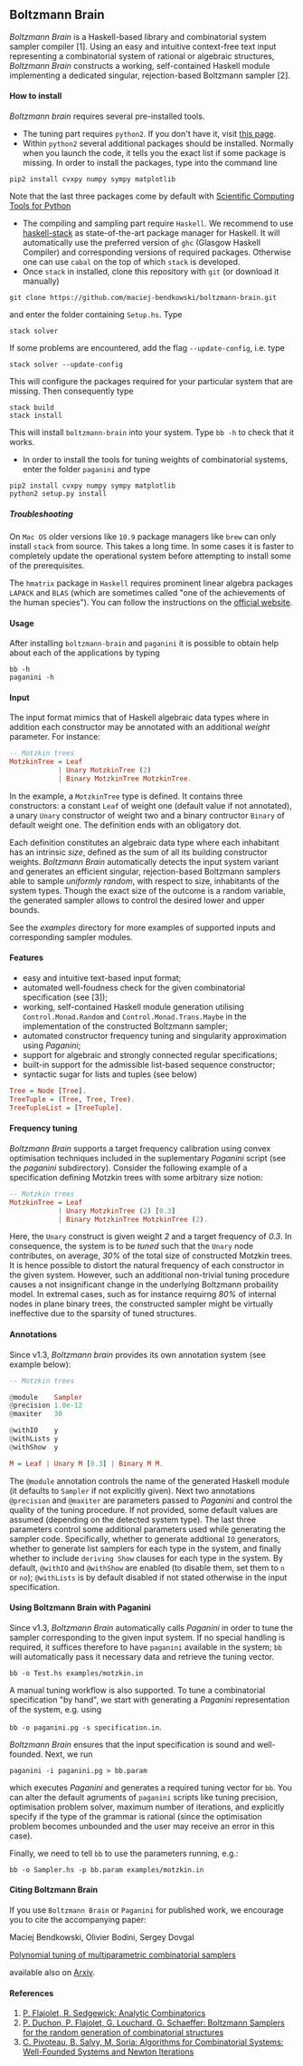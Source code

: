 Boltzmann Brain
---------------

*Boltzmann Brain* is a Haskell-based library and combinatorial system
sampler compiler [1]. Using an easy and intuitive context-free text input representing 
a combinatorial system of rational or algebraic structures, *Boltzmann Brain* constructs 
a working, self-contained Haskell module implementing a dedicated
singular,  rejection-based Boltzmann sampler [2].

#### How to install

*Boltzmann brain* requires several pre-installed tools.
 * The tuning part requires `python2`. If you don't have it, visit [this page](https://wiki.python.org/moin/BeginnersGuide/Download).
 * Within `python2` several additional packages should be installed. Normally when you launch the code, it tells you the exact list if some package is missing. In order to install the packages, type into the command line
 ```
 pip2 install cvxpy numpy sympy matplotlib
 ```
 Note that the last three packages come by default with [Scientific Computing Tools for Python](https://www.scipy.org/about.html)
 * The compiling and sampling part require `Haskell`. We recommend to use [haskell-stack](https://docs.haskellstack.org/en/stable/README/) as state-of-the-art package manager for Haskell. It will automatically use the preferred version of `ghc` (Glasgow Haskell Compiler) and corresponding versions of required packages. Otherwise one can use `cabal` on the top of which `stack` is developed.
 * Once `stack` in installed, clone this repository with `git` (or download it manually)
 ```
 git clone https://github.com/maciej-bendkowski/boltzmann-brain.git
 ```
 and enter the folder containing `Setup.hs`.
 Type
 ```
 stack solver
 ```
 If some problems are encountered, add the flag `--update-config`, i.e. type
 ```
 stack solver --update-config
 ```
 This will configure the packages required for your particular system that are missing. Then consequently type
 ```
 stack build
 stack install
 ```
 This will install `boltzmann-brain` into your system. Type `bb -h` to check that it works.
 * In order to install the tools for tuning weights of combinatorial systems, enter the folder `paganini` and type
 ```
 pip2 install cvxpy numpy sympy matplotlib
 python2 setup.py install
 ```
 
##### Troubleshooting
On `Mac OS` older versions like `10.9` package managers like `brew` can only install `stack` from source.
This takes a long time. In some cases it is faster to completely update the operational system before attempting to install some of the prerequisites.

The `hmatrix` package in `Haskell` requires prominent linear algebra packages `LAPACK` and `BLAS` (which are sometimes called "one of the achievements of the human species"). You can follow the instructions on the [official website](http://www.netlib.org/lapack/).

#### Usage

After installing `boltzmann-brain` and `paganini` it is possible to obtain help about each of the applications by typing
```
bb -h
paganini -h
```

#### Input
The input format mimics that of Haskell algebraic data types where in addition each
constructor may be annotated with an additional *weight* parameter. For instance:

```hs
-- Motzkin trees
MotzkinTree = Leaf
            | Unary MotzkinTree (2)
            | Binary MotzkinTree MotzkinTree.
   ```
In the example, a ```MotzkinTree``` type is defined. It contains three constructors: a constant ```Leaf``` of weight one (default value if not annotated), a unary ```Unary``` constructor of weight two and a binary contructor ```Binary``` of default weight one. The definition ends with an obligatory dot.

Each definition constitutes an algebraic data type where each inhabitant has an intrinsic *size*, defined as the sum of all its building constructor weights. 
*Boltzmann Brain* automatically detects the input system variant and generates an efficient singular, rejection-based Boltzmann samplers able to sample *uniformly random*,
 with respect to size, inhabitants of the system types. Though the exact size of the outcome is a random variable, the generated sampler allows to control the 
desired lower and upper bounds. 

See the *examples* directory for more examples of supported inputs and corresponding sampler modules.

#### Features
- easy and intuitive text-based input format;
- automated well-foudness check for the given combinatorial specification (see [3]);
- working, self-contained Haskell module generation utilising ```Control.Monad.Random```
  and ```Control.Monad.Trans.Maybe``` in the implementation of the constructed Boltzmann sampler;
- automated constructor frequency tuning and singularity approximation using *Paganini*;
- support for algebraic and strongly connected regular specifications;
- built-in support for the admissible list-based sequence constructor;
- syntactic sugar for lists and tuples (see below)

```hs
Tree = Node [Tree].
TreeTuple = (Tree, Tree, Tree).
TreeTupleList = [TreeTuple].
```

#### Frequency tuning
*Boltzmann Brain* supports a target frequency calibration using convex optimisation techniques included in the suplementary 
*Paganini* script (see the *paganini* subdirectory). Consider the following example of a specification defining
 Motzkin trees with some arbitrary size notion:

```hs
-- Motzkin trees
MotzkinTree = Leaf
            | Unary MotzkinTree (2) [0.3]
            | Binary MotzkinTree MotzkinTree (2).
   ```
Here, the ```Unary``` construct is given weight *2* and a target frequency
of *0.3*. In consequence, the system is to be *tuned* such that the ```Unary``` node 
contributes, on average, *30%* of the total size of constructed Motzkin trees.
It is hence possible to distort the natural frequency of each constructor 
in the given system. However, such an additional non-trivial tuning procedure causes a
not insignificant change in the underlying Boltzmann probaility model. In extremal cases, such as for instance
requirng *80%* of internal nodes in plane binary trees, the constructed sampler might 
be virtually ineffective due to the sparsity of tuned structures.

#### Annotations
Since v1.3, *Boltzmann brain* provides its own annotation system (see example below):
```hs
-- Motzkin trees

@module    Sampler
@precision 1.0e-12
@maxiter   30

@withIO    y
@withLists y
@withShow  y

M = Leaf | Unary M [0.3] | Binary M M.
 ```
The `@module` annotation controls the name of the generated Haskell module (it defaults to `Sampler` if not explicitly given).
Next two annotations `@precision` and `@maxiter` are parameters passed to *Paganini* and control the quality of the tuning procedure.
If not provided, some default values are assumed (depending on the detected system type). The last three parameters control some additional parameters used while generating the sampler code. Specifically, whether to generate addtional `IO` generators, whether to generate list samplers for each type in the system, and finally whether to include `deriving Show` clauses for each type in the system. By default, `@withIO` and `@withShow` are enabled (to disable them, set them to `n` or `no`); `@withLists` is by default disabled if not stated otherwise in the input specification.

#### Using Boltzmann Brain with Paganini
Since v1.3, *Boltzmann Brain* automatically calls *Paganini* in order to tune the sampler corresponding to the
given input system. If no special handling is required, it suffices therefore to have `paganini` available in
the system; `bb` will automatically pass it necessary data and retrieve the tuning vector.

```bb -o Test.hs examples/motzkin.in```

A manual tuning workflow is also supported. To tune a combinatorial specification "by hand",
we start with generating a *Paganini* representation of the system, e.g. using 

```bb -o paganini.pg -s specification.in```.

*Boltzmann Brain* ensures that the input specification is sound and well-founded.
Next, we run 

```paganini -i paganini.pg > bb.param```

which executes *Paganini* and generates a required tuning vector for `bb`.
You can alter the default agruments of `paganini` scripts like tuning precision,
optimisation problem solver, maximum number of iterations, and explicitly specify
if the type of the grammar is rational (since the optimisation problem becomes unbounded and 
the user may receive an error in this case).

 Finally, we need to tell `bb` to use the parameters running, e.g.:

```bb -o Sampler.hs -p bb.param examples/motzkin.in ```

#### Citing Boltzmann Brain
If you use `Boltzmann Brain` or `Paganini` for published work, 
we encourage you to cite the accompanying paper: 

Maciej Bendkowski, Olivier Bodini, Sergey Dovgal

[Polynomial tuning of multiparametric combinatorial
samplers](https://epubs.siam.org/doi/10.1137/1.9781611975062.9)

available also on [Arxiv](https://arxiv.org/abs/1708.01212).

#### References
1. [P. Flajolet, R. Sedgewick: Analytic
   Combinatorics](http://algo.inria.fr/flajolet/Publications/book.pdf)
2. [P. Duchon, P. Flajolet, G. Louchard. G. Schaeffer: Boltzmann Samplers for
   the random generation of combinatorial
structures](http://algo.inria.fr/flajolet/Publications/DuFlLoSc04.pdf)
3. [C. Pivoteau, B. Salvy, M. Soria: Algorithms for Combinatorial Systems:
   Well-Founded Systems and Newton Iterations](https://arxiv.org/abs/1109.2688)
